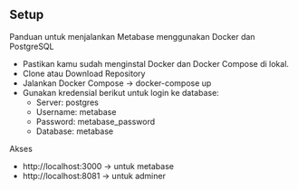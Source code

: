 ## Setup
Panduan untuk menjalankan Metabase menggunakan Docker dan PostgreSQL

- Pastikan kamu sudah menginstal Docker dan Docker Compose di lokal.
- Clone atau Download Repository
- Jalankan Docker Compose -> docker-compose up
- Gunakan kredensial berikut untuk login ke database:
    - Server: postgres
    - Username: metabase
    - Password: metabase_password
    - Database: metabase
  
Akses
- http://localhost:3000 -> untuk metabase
- http://localhost:8081 -> untuk adminer